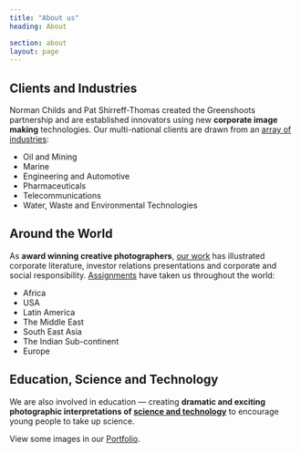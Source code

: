 ```yaml
---
title: "About us"
heading: About

section: about
layout: page
---
```


<div class="row clearfix">
<div class="col-xs-12 col-sm-6 col-md-6">

<h2>Clients and Industries</h2>

<p>
Norman Childs and Pat Shirreff-Thomas created the Greenshoots partnership and are established innovators using new <strong>corporate image making</strong> technologies. Our multi-national clients are drawn from an <a href="../portfolio/industry/">array of industries</a>:
</p>

<ul class="small">
 <li>Oil and Mining</li>
 <li>Marine</li>
 <li>Engineering and Automotive</li>
 <li>Pharmaceuticals</li>
 <li>Telecommunications</li>
 <li>Water, Waste and Environmental Technologies</li>
</ul>

</div>
<div class="col-xs-12 col-sm-6 col-md-6">

<h2>Around the World</h2>
<p>
As <strong>award winning creative photographers</strong>, <a href="../portfolio/">our work</a> has illustrated corporate literature, investor relations presentations and corporate and social responsibility. <a href="../portfolio/natural-world/">Assignments</a> have taken us throughout the world:
</p>

<ul class="small">
    <li>Africa</li>
    <li>USA</li>
    <li>Latin America</li>
    <li>The Middle East</li>
    <li>South East Asia</li>
    <li>The Indian Sub-continent</li>
    <li>Europe</li>
</ul>


</div>
</div>

<h2>Education, Science and Technology</h2>
<p>
We are also involved in education &mdash; creating <strong>dramatic and exciting photographic interpretations of <a href="../portfolio/science-technology/">science and technology</a></strong> to encourage young people to take up science.
</p>

<p>
View some images in our <a href="../portfolio/">Portfolio</a>.
</p>


